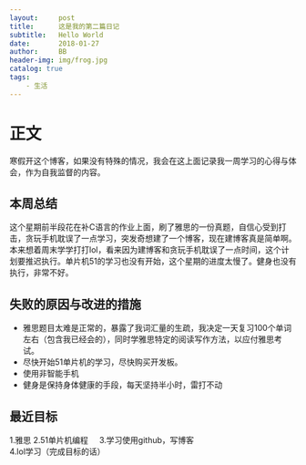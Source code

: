 ```yaml
---
layout:     post
title:      这是我的第二篇日记
subtitle:   Hello World
date:       2018-01-27
author:     BB
header-img: img/frog.jpg
catalog: true
tags:
    - 生活
---
```

# 正文
寒假开这个博客，如果没有特殊的情况，我会在这上面记录我一周学习的心得与体会，作为自我监督的内容。
## 本周总结
这个星期前半段花在补C语言的作业上面，刷了雅思的一份真题，自信心受到打击，贪玩手机耽误了一点学习，突发奇想建了一个博客，现在建博客真是简单啊。本来想着周末学学打打lol，看来因为建博客和贪玩手机耽误了一点时间，这个计划要推迟执行。单片机51的学习也没有开始，这个星期的进度太慢了。健身也没有执行，非常不好。
## 失败的原因与改进的措施
* 雅思题目太难是正常的，暴露了我词汇量的生疏，我决定一天复习100个单词左右（包含我已经会的），同时学雅思特定的阅读写作方法，以应付雅思考试。
* 尽快开始51单片机的学习，尽快购买开发板。
* 使用非智能手机
* 健身是保持身体健康的手段，每天坚持半小时，雷打不动
## 最近目标
1.雅思 
2.51单片机编程    
3.学习使用github，写博客    
4.lol学习（完成目标的话）
